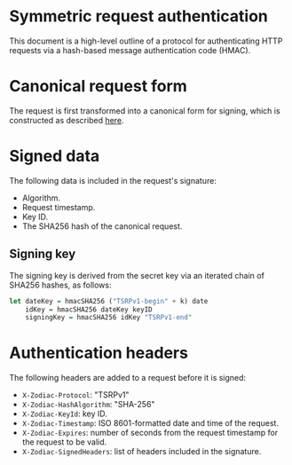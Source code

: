 # Symmetric request authentication

This document is a high-level outline of a protocol for authenticating
HTTP requests via a hash-based message authentication code (HMAC).

# Canonical request form

The request is first transformed into a canonical form for signing,
which is constructed as described [here](canonical-request.md).

# Signed data

The following data is included in the request's signature:

 - Algorithm.
 - Request timestamp.
 - Key ID.
 - The SHA256 hash of the canonical request.

## Signing key

The signing key is derived from the secret key via an iterated chain
of SHA256 hashes, as follows:

```haskell
let dateKey = hmacSHA256 ("TSRPv1-begin" + k) date
    idKey = hmacSHA256 dateKey keyID
    signingKey = hmacSHA256 idKey "TSRPv1-end"
```

# Authentication headers

The following headers are added to a request before it is signed:

 - `X-Zodiac-Protocol`: "TSRPv1"
 - `X-Zodiac-HashAlgorithm`: "SHA-256"
 - `X-Zodiac-KeyId`: key ID.
 - `X-Zodiac-Timestamp`: ISO 8601-formatted date and time of the request.
 - `X-Zodiac-Expires`: number of seconds from the request timestamp
   for the request to be valid.
 - `X-Zodiac-SignedHeaders`: list of headers included in the signature.
